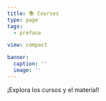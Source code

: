 ```yaml
---
title: 📚 Courses
type: page
tags:
  - preface

view: compact

banner:
  caption: ''
  image: ''
---
```


¡Explora los cursos y el material! 
